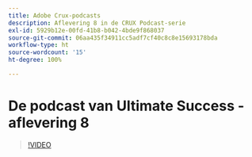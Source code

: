 ```yaml
---
title: Adobe Crux-podcasts
description: Aflevering 8 in de CRUX Podcast-serie
exl-id: 5929b12e-00fd-41b8-b042-4bde9f868037
source-git-commit: 06aa435f34911cc5adf7cf40c8c8e15693178bda
workflow-type: ht
source-wordcount: '15'
ht-degree: 100%

---
```


# De podcast van Ultimate Success - aflevering 8

>[!VIDEO](https://video.tv.adobe.com/v/3429404?quality=12learn=on)

